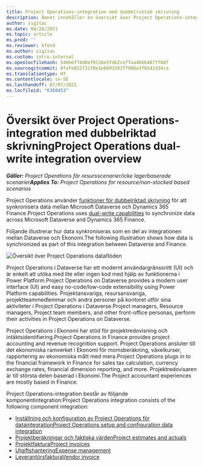 ```yaml
---
title: Project Operations-integration med dubbelriktad skrivning
description: Ämnet innehåller en översikt över Project Operations-integration med dubbelriktad skrivning.
author: sigitac
ms.date: 04/28/2021
ms.topic: article
ms.prod: ''
ms.reviewer: kfend
ms.author: sigitac
ms.custom: intro-internal
ms.openlocfilehash: 540b6f74d8e79116e5fdb2ceffaa4bbb487ff08f
ms.sourcegitcommit: 0fafe022731f0e1e8693382ff906e3f8541d34ca
ms.translationtype: HT
ms.contentlocale: sv-SE
ms.lasthandoff: 07/07/2021
ms.locfileid: "6368453"
---
```

# <a name="project-operations-dual-write-integration-overview"></a><span data-ttu-id="5f47d-103">Översikt över Project Operations-integration med dubbelriktad skrivning</span><span class="sxs-lookup"><span data-stu-id="5f47d-103">Project Operations dual-write integration overview</span></span>

<span data-ttu-id="5f47d-104">_**Gäller:** Project Operations för resursscenarier/icke lagerbaserade scenarier_</span><span class="sxs-lookup"><span data-stu-id="5f47d-104">_**Applies To:** Project Operations for resource/non-stocked based scenarios_</span></span>

<span data-ttu-id="5f47d-105">Project Operations använder [funktioner för dubbelriktad skrivning](/dynamics365/fin-ops-core/dev-itpro/data-entities/dual-write/dual-write-home-page) för att synkronisera data mellan Microsoft Dataverse och Dynamics 365 Finance.</span><span class="sxs-lookup"><span data-stu-id="5f47d-105">Project Operations uses [dual-write capabilities](/dynamics365/fin-ops-core/dev-itpro/data-entities/dual-write/dual-write-home-page) to synchronize data across Microsoft Dataverse and Dynamics 365 Finance.</span></span>

<span data-ttu-id="5f47d-106">Följande illustrerar hur data synkroniseras som en del av integrationen mellan Dataverse och Ekonomi.</span><span class="sxs-lookup"><span data-stu-id="5f47d-106">The following illustration shows how data is synchronized as part of this integration between Dataverse and Finance.</span></span>

![Översikt över Project Operations dataflöden](./media/ProjectOperationsFlows.jpg)

<span data-ttu-id="5f47d-108">Project Operations i Dataverse har ett modernt användargränssnitt (UI) och är enkelt att utöka med lite eller ingen kod med hjälp av funktionerna i Power Platform.</span><span class="sxs-lookup"><span data-stu-id="5f47d-108">Project Operations on Dataverse provides a modern user interface (UI) and easy no-code/low-code extensibility using Power Platform capabilities.</span></span> <span data-ttu-id="5f47d-109">Projektansvariga, resursansvariga, projektteammedlemmar och andra personer på kontoret utför sina aktiviteter i Project Operations i Dataverse.</span><span class="sxs-lookup"><span data-stu-id="5f47d-109">Project managers, Resource managers, Project team members, and other front-office personas, perform their activities in Project Operations on Dataverse.</span></span>

<span data-ttu-id="5f47d-110">Project Operations i Ekonomi har stöd för projektredovisning och intäktsidentifiering.</span><span class="sxs-lookup"><span data-stu-id="5f47d-110">Project Operations in Finance provides project accounting and revenue recognition support.</span></span> <span data-ttu-id="5f47d-111">Project Operations ansluter till det ekonomiska ramverket i Ekonomi för momsberäkning, växelkurser, rapportering av ekonomiska mått med mera.</span><span class="sxs-lookup"><span data-stu-id="5f47d-111">Project Operations plugs in to the financial framework in Finance for sales tax calculation, currency exchange rates, financial dimension reporting, and more.</span></span> <span data-ttu-id="5f47d-112">Projektredovisaren är till största delen baserad i Ekonomi.</span><span class="sxs-lookup"><span data-stu-id="5f47d-112">The Project accountant experiences are mostly based in Finance.</span></span>

<span data-ttu-id="5f47d-113">Project Operations-integration består av följande komponentintegration:</span><span class="sxs-lookup"><span data-stu-id="5f47d-113">Project Operations integration consists of the following component integration:</span></span>


- [<span data-ttu-id="5f47d-114">Inställning och konfiguration av Project Operations för dataintegration</span><span class="sxs-lookup"><span data-stu-id="5f47d-114">Project Operations setup and configuration data integration</span></span>](resource-dual-write-setup-integration.md) 
- [<span data-ttu-id="5f47d-115">Projektberäkningar och faktiska värden</span><span class="sxs-lookup"><span data-stu-id="5f47d-115">Project estimates and actuals</span></span>](resource-dual-write-estimates-actuals.md)
- [<span data-ttu-id="5f47d-116">Projektfaktura</span><span class="sxs-lookup"><span data-stu-id="5f47d-116">Project invoices</span></span>](resource-dual-write-project-invoice.md)
- [<span data-ttu-id="5f47d-117">Utgiftshantering</span><span class="sxs-lookup"><span data-stu-id="5f47d-117">Expense management</span></span>](resource-dual-write-expense.md)
- [<span data-ttu-id="5f47d-118">Leverantörsfaktura</span><span class="sxs-lookup"><span data-stu-id="5f47d-118">Vendor invoice</span></span>](resource-dual-write-vendor-invoice.md)
